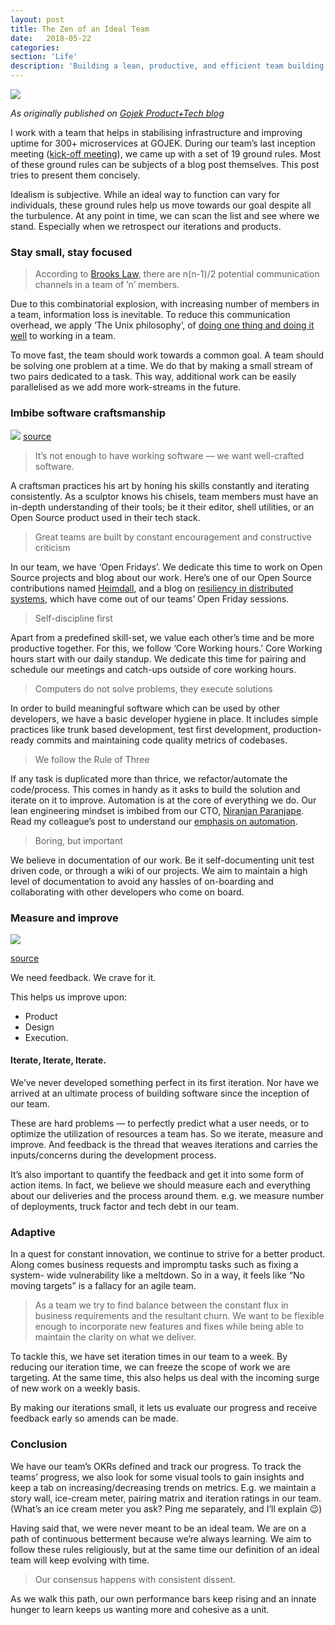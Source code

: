 ```yaml
---
layout: post
title: The Zen of an Ideal Team
date:   2018-05-22
categories:
section: 'Life'
description: 'Building a lean, productive, and efficient team building strategies'
---
```


![](zen.jpeg)

*As originally published on [Gojek Product+Tech blog](https://blog.gojekengineering.com/the-zen-of-an-ideal-team-27f1a52b8fd2)*

I work with a team that helps in stabilising infrastructure and improving uptime for 300+ microservices at GOJEK. During our team’s last inception meeting ([kick-off meeting](https://tanzu.vmware.com/content/blog/inception-knowing-what-to-build-and-where-you-should-start)), we came up with a set of 19 ground rules. Most of these ground rules can be subjects of a blog post themselves. This post tries to present them concisely.

Idealism is subjective. While an ideal way to function can vary for individuals, these ground rules help us move towards our goal despite all the turbulence. At any point in time, we can scan the list and see where we stand. Especially when we retrospect our iterations and products.

### Stay small, stay focused
> According to [Brooks Law](https://en.wikipedia.org/wiki/Brooks%27s_law#Explanations), there are n(n-1)/2 potential communication channels in a team of ’n’ members.

Due to this combinatorial explosion, with increasing number of members in a team, information loss is inevitable. To reduce this communication overhead, we apply ‘The Unix philosophy’, of [doing one thing and doing it well](https://en.wikipedia.org/wiki/Unix_philosophy#Do_One_Thing_and_Do_It_Well) to working in a team.

To move fast, the team should work towards a common goal. A team should be solving one problem at a time. We do that by making a small stream of two pairs dedicated to a task. This way, additional work can be easily parallelised as we add more work-streams in the future.

### Imbibe software craftsmanship

![](craftsmapship.jpeg)
[source](https://www.cladglobal.com/architecture-design-features?codeid=28911)

> It’s not enough to have working software — we want well-crafted software.

A craftsman practices his art by honing his skills constantly and iterating consistently. As a sculptor knows his chisels, team members must have an in-depth understanding of their tools; be it their editor, shell utilities, or an Open Source product used in their tech stack.

> Great teams are built by constant encouragement and constructive criticism

In our team, we have ‘Open Fridays’. We dedicate this time to work on Open Source projects and blog about our work. Here’s one of our Open Source contributions named [Heimdall](https://github.com/gojek/heimdall), and a blog on [resiliency in distributed systems](https://blog.gojekengineering.com/resiliency-in-distributed-systems-efd30f74baf4), which have come out of our teams’ Open Friday sessions.

> Self-discipline first

Apart from a predefined skill-set, we value each other’s time and be more productive together. For this, we follow ‘Core Working hours.’ Core Working hours start with our daily standup. We dedicate this time for pairing and schedule our meetings and catch-ups outside of core working hours.

> Computers do not solve problems, they execute solutions

In order to build meaningful software which can be used by other developers, we have a basic developer hygiene in place. It includes simple practices like trunk based development, test first development, production-ready commits and maintaining code quality metrics of codebases.

> We follow the Rule of Three

If any task is duplicated more than thrice, we refactor/automate the code/process. This comes in handy as it asks to build the solution and iterate on it to improve. Automation is at the core of everything we do. Our lean engineering mindset is imbibed from our CTO, [Niranjan Paranjape](https://medium.com/@niranjan.p). Read my colleague’s post to understand our [emphasis on automation](https://blog.gojekengineering.com/how-we-do-what-we-do-at-go-jek-tech-d1d5d952e13).

> Boring, but important

We believe in documentation of our work. Be it self-documenting unit test driven code, or through a wiki of our projects. We aim to maintain a high level of documentation to avoid any hassles of on-boarding and collaborating with other developers who come on board.

### Measure and improve

![](feedback.png)

[source](https://cloud.netlifyusercontent.com/assets/344dbf88-fdf9-42bb-adb4-46f01eedd629/8a4f8d2c-5f71-4233-b4ac-a135a970521a/floops-loops.png)

We need feedback. We crave for it.

This helps us improve upon:
- Product
- Design
- Execution.

#### Iterate, Iterate, Iterate.

We’ve never developed something perfect in its first iteration. Nor have we arrived at an ultimate process of building software since the inception of our team.

These are hard problems — to perfectly predict what a user needs, or to optimize the utilization of resources a team has. So we iterate, measure and improve. And feedback is the thread that weaves iterations and carries the inputs/concerns during the development process.

It’s also important to quantify the feedback and get it into some form of action items. In fact, we believe we should measure each and everything about our deliveries and the process around them. e.g. we measure number of deployments, truck factor and tech debt in our team.

### Adaptive
In a quest for constant innovation, we continue to strive for a better product. Along comes business requests and impromptu tasks such as fixing a system- wide vulnerability like a meltdown. So in a way, it feels like “No moving targets” is a fallacy for an agile team.

> As a team we try to find balance between the constant flux in business requirements and the resultant churn. We want to be flexible enough to incorporate new features and fixes while being able to maintain the clarity on what we deliver.

To tackle this, we have set iteration times in our team to a week. By reducing our iteration time, we can freeze the scope of work we are targeting. At the same time, this also helps us deal with the incoming surge of new work on a weekly basis.

By making our iterations small, it lets us evaluate our progress and receive feedback early so amends can be made.

### Conclusion

We have our team’s OKRs defined and track our progress. To track the teams’ progress, we also look for some visual tools to gain insights and keep a tab on increasing/decreasing trends on metrics. E.g. we maintain a story wall, ice-cream meter, pairing matrix and iteration ratings in our team. (What’s an ice cream meter you ask? Ping me separately, and I’ll explain 😉)

Having said that, we were never meant to be an ideal team. We are on a path of continuous betterment because we’re always learning. We aim to follow these rules religiously, but at the same time our definition of an ideal team will keep evolving with time.

> Our consensus happens with consistent dissent.

As we walk this path, our own performance bars keep rising and an innate hunger to learn keeps us wanting more and cohesive as a unit.


